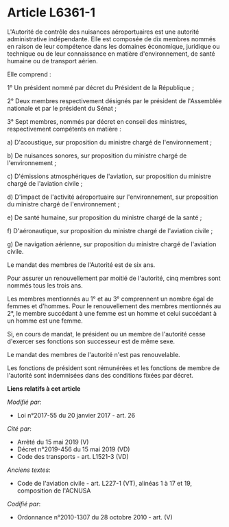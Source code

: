 # Article L6361-1

L'Autorité de contrôle des nuisances aéroportuaires est une autorité administrative indépendante. Elle est composée de dix
membres nommés en raison de leur compétence dans les domaines économique, juridique ou technique ou de leur connaissance en
matière d'environnement, de santé humaine ou de transport aérien.

Elle comprend :

1° Un président nommé par décret du Président de la République ;

2° Deux membres respectivement désignés par le président de l'Assemblée nationale et par le président du Sénat ;

3° Sept membres, nommés par décret en conseil des ministres, respectivement compétents en matière :

a) D'acoustique, sur proposition du ministre chargé de l'environnement ;

b) De nuisances sonores, sur proposition du ministre chargé de l'environnement ;

c) D'émissions atmosphériques de l'aviation, sur proposition du ministre chargé de l'aviation civile ;

d) D'impact de l'activité aéroportuaire sur l'environnement, sur proposition du ministre chargé de l'environnement ;

e) De santé humaine, sur proposition du ministre chargé de la santé ;

f) D'aéronautique, sur proposition du ministre chargé de l'aviation civile ;

g) De navigation aérienne, sur proposition du ministre chargé de l'aviation civile.

Le mandat des membres de l'Autorité est de six ans. 

Pour assurer un renouvellement par moitié de l'autorité, cinq membres sont nommés tous les trois ans.

Les membres mentionnés au 1° et au 3° comprennent un nombre égal de femmes et d'hommes. Pour le renouvellement des membres
mentionnés au 2°, le membre succédant à une femme est un homme et celui succédant à un homme est une femme. 

Si, en cours de mandat, le président ou un membre de l'autorité cesse d'exercer ses fonctions son successeur est de même
sexe.

Le mandat des membres de l'autorité n'est pas renouvelable.

Les fonctions de président sont rémunérées et les fonctions de membre de l'autorité sont indemnisées dans des conditions
fixées par décret.

**Liens relatifs à cet article**

_Modifié par_:

  - Loi n°2017-55 du 20 janvier 2017 - art. 26

_Cité par_:

  - Arrêté du 15 mai 2019 (V)
  - Décret n°2019-456 du 15 mai 2019 (VD)
  - Code des transports - art. L1521-3 (VD)

_Anciens textes_:

  - Code de l'aviation civile - art. L227-1 (VT), alinéas 1 à 17 et 19, composition de l'ACNUSA

_Codifié par_:

  - Ordonnance n°2010-1307 du 28 octobre 2010 - art. (V)
